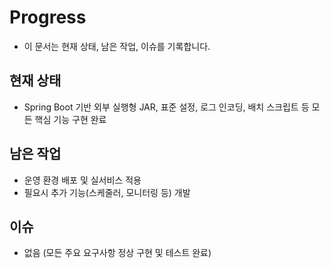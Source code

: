 # Progress

- 이 문서는 현재 상태, 남은 작업, 이슈를 기록합니다.

## 현재 상태
- Spring Boot 기반 외부 실행형 JAR, 표준 설정, 로그 인코딩, 배치 스크립트 등 모든 핵심 기능 구현 완료

## 남은 작업
- 운영 환경 배포 및 실서비스 적용
- 필요시 추가 기능(스케줄러, 모니터링 등) 개발

## 이슈
- 없음 (모든 주요 요구사항 정상 구현 및 테스트 완료) 